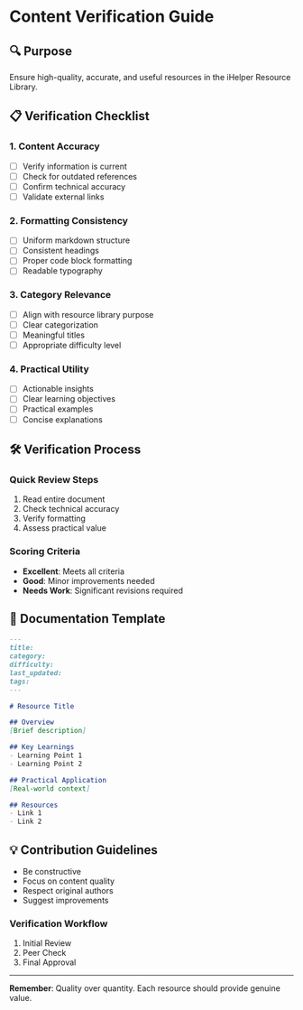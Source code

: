 # Content Verification Guide

## 🔍 Purpose
Ensure high-quality, accurate, and useful resources in the iHelper Resource Library.

## 📋 Verification Checklist

### 1. Content Accuracy
- [ ] Verify information is current
- [ ] Check for outdated references
- [ ] Confirm technical accuracy
- [ ] Validate external links

### 2. Formatting Consistency
- [ ] Uniform markdown structure
- [ ] Consistent headings
- [ ] Proper code block formatting
- [ ] Readable typography

### 3. Category Relevance
- [ ] Align with resource library purpose
- [ ] Clear categorization
- [ ] Meaningful titles
- [ ] Appropriate difficulty level

### 4. Practical Utility
- [ ] Actionable insights
- [ ] Clear learning objectives
- [ ] Practical examples
- [ ] Concise explanations

## 🛠 Verification Process

### Quick Review Steps
1. Read entire document
2. Check technical accuracy
3. Verify formatting
4. Assess practical value

### Scoring Criteria
- **Excellent**: Meets all criteria
- **Good**: Minor improvements needed
- **Needs Work**: Significant revisions required

## 📝 Documentation Template

```markdown
---
title: 
category: 
difficulty: 
last_updated: 
tags: 
---

# Resource Title

## Overview
[Brief description]

## Key Learnings
- Learning Point 1
- Learning Point 2

## Practical Application
[Real-world context]

## Resources
- Link 1
- Link 2
```

## 💡 Contribution Guidelines
- Be constructive
- Focus on content quality
- Respect original authors
- Suggest improvements

### Verification Workflow
1. Initial Review
2. Peer Check
3. Final Approval

---

**Remember**: Quality over quantity. Each resource should provide genuine value.
